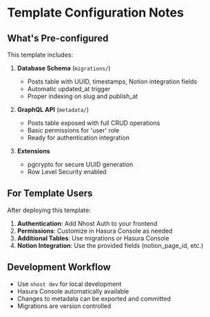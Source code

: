 # Template Configuration Notes

## What's Pre-configured

This template includes:

1. **Database Schema** (`migrations/`)
   - Posts table with UUID, timestamps, Notion integration fields
   - Automatic updated_at trigger
   - Proper indexing on slug and publish_at

2. **GraphQL API** (`metadata/`)
   - Posts table exposed with full CRUD operations
   - Basic permissions for 'user' role
   - Ready for authentication integration

3. **Extensions**
   - pgcrypto for secure UUID generation
   - Row Level Security enabled

## For Template Users

After deploying this template:

1. **Authentication**: Add Nhost Auth to your frontend
2. **Permissions**: Customize in Hasura Console as needed
3. **Additional Tables**: Use migrations or Hasura Console
4. **Notion Integration**: Use the provided fields (notion_page_id, etc.)

## Development Workflow

- Use `nhost dev` for local development
- Hasura Console automatically available
- Changes to metadata can be exported and committed
- Migrations are version controlled